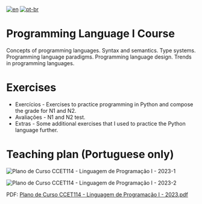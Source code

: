 [![en](https://img.shields.io/badge/lang-en-red.svg)](https://github.com/DayanFA/Sistemas-de-Informacao-UFAC/blob/main/Linguagem%20de%20Programa%C3%A7%C3%A3o%20I/README.md)
[![pt-br](https://img.shields.io/badge/lang-pt--br-green.svg)](https://github.com/DayanFA/Sistemas-de-Informacao-UFAC/blob/main/Linguagem%20de%20Programa%C3%A7%C3%A3o%20I/README.pt-br.md)

# Programming Language I Course

Concepts of programming languages. Syntax and semantics. Type systems. Programming language paradigms. Programming language design. Trends in programming languages.

# Exercises

* Exercícios - Exercises to practice programming in Python and compose the grade for N1 and N2.
* Avaliações - N1 and N2 test.
* Extras - Some additional exercises that I used to practice the Python language further.

# Teaching plan (Portuguese only)

![Plano de Curso CCET114 - Linguagem de Programação I - 2023-1](https://github.com/DayanFA/Sistemas-de-Informacao-UFAC/assets/123272343/7db15fa1-4b01-4414-8de5-a452983226e4)

![Plano de Curso CCET114 - Linguagem de Programação I - 2023-2](https://github.com/DayanFA/Sistemas-de-Informacao-UFAC/assets/123272343/3c04acaf-bc35-4f68-8d36-0678141674a9)

PDF: [Plano de Curso CCET114 - Linguagem de Programação I - 2023.pdf](https://github.com/DayanFA/Sistemas-de-Informacao-UFAC/files/12062680/Plano.de.Curso.CCET114.-.Linguagem.de.Programacao.I.-.2023.pdf)
